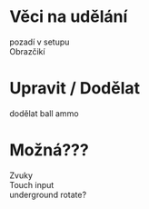 # Věci na udělání

pozadí v setupu\
Obrazčikí

# Upravit / Dodělat

dodělat ball ammo

# Možná???

Zvuky\
Touch input\
underground rotate?
